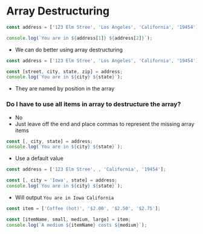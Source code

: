 # Array Destructuring
```js
const address = ['123 Elm Stree', 'Los Angeles', 'California', '19454'];

console.log(`You are in ${address[1]} ${address[2]}`);
```

* We can do better using array destructuring

```js
const address = ['123 Elm Stree', 'Los Angeles', 'California', '19454'];

const [street, city, state, zip] = address;
console.log(`You are in ${city} ${state}`);
```

* They are named by position in the array

### Do I have to use all items in array to destructure the array?
* No
* Just leave off the end and place commas to represent the missing array items

```js
const [, city, state] = address;
console.log(`You are in ${city} ${state}`);
```

* Use a default value

```js
const address = ['123 Elm Stree', , 'California', '19454'];

const [, city = 'Iowa', state] = address;
console.log(`You are in ${city} ${state}`);
```

* Will output `You are in Iowa California`

```js
const item = ['Coffee (hot)', '$2.00', '$2.50', '$2.75'];

const [itemName, small, medium, large] = item;
console.log(`A medium ${itemName} costs ${medium}`);
```



